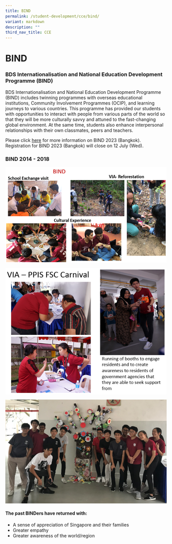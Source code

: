 ```yaml
---
title: BIND
permalink: /student-development/cce/bind/
variant: markdown
description: ""
third_nav_title: CCE
---
```

BIND
====

###  BDS Internationalisation and National Education Development Programme (BIND)


BDS Internationalisation and National Education Development Programme (BIND) includes twinning programmes with overseas educational institutions, Community Involvement Programmes (OCIP), and learning journeys to various countries. This programme has provided our students with opportunities to interact with people from various parts of the world so that they will be more culturally savvy and attuned to the fast-changing global environment. At the same time, students also enhance interpersonal relationships with their own classmates, peers and teachers.

Please click [here](https://for.edu.sg/bindbkkbriefing280623) for more information on BIND 2023 (Bangkok). Registration for BIND 2023 (Bangkok) will close on 12 July (Wed).


### BIND 2014 - 2018

![BIND](/images/BIND2018.png)

![VIA](/images/VIA.png)

![VIA](/images/VIA2.png)

#### The past BINDers have returned with:

*   A sense of appreciation of Singapore and their families
*   Greater empathy
*   Greater awareness of the world/region